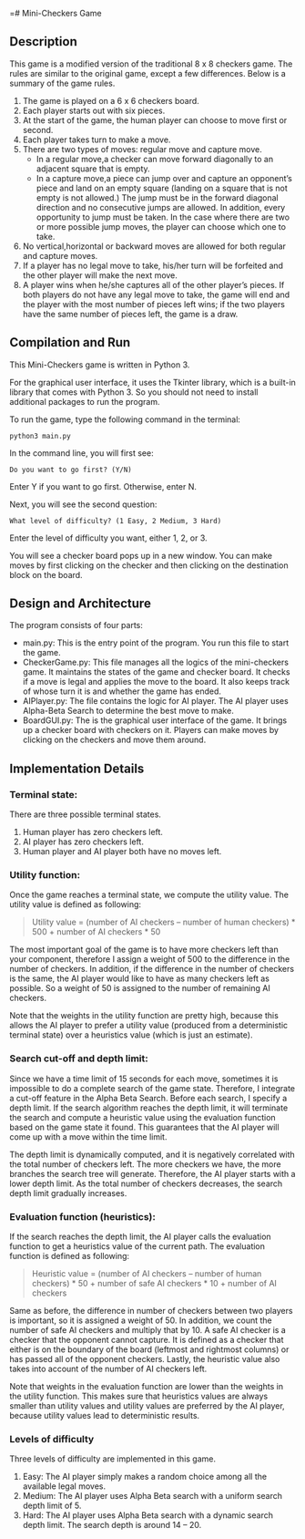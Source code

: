 =# Mini-Checkers Game
## Description
This game is a modified version of the traditional 8 x 8 checkers game. The rules are similar to the original game, except a few differences. Below is a summary of the game rules.
1. The game is played on a 6 x 6 checkers board.
2. Each player starts out with six pieces.
3. At the start of the game, the human player can choose to move first or second.
4. Each player takes turn to make a move.
5. There are two types of moves: regular move and capture move. 
    * In a regular move,a checker can move forward diagonally to an adjacent square that is empty.
    * In a capture move,a piece can jump over and capture an opponent’s piece and land on an empty square (landing on a square that is not empty is not allowed.) The jump must be in the forward diagonal direction and no consecutive jumps are allowed. In addition, every opportunity to jump must be taken. In the case where there are two or more possible jump moves, the player can choose which one to take.
6. No vertical,horizontal or backward moves are allowed for both regular and capture moves.
7. If a player has no legal move to take, his/her turn will be forfeited and the other player will make the next move.
8. A player wins when he/she captures all of the other player’s pieces. If both players do not have any legal move to take, the game will end and the player with the most number of pieces left wins; if the two players have the same number of pieces left, the game is a draw.


## Compilation and Run
This Mini-Checkers game is written in Python 3. 

For the graphical user interface, it uses the Tkinter library, which is a built-in library that comes with Python 3. So you should not need to install additional packages to run the program.

To run the game, type the following command in the terminal:
```
python3 main.py 
```

In the command line, you will first see:
```
Do you want to go first? (Y/N)
```
Enter Y if you want to go first. Otherwise, enter N. 

Next, you will see the second question:
```
What level of difficulty? (1 Easy, 2 Medium, 3 Hard)
```
Enter the level of difficulty you want, either 1, 2, or 3.

You will see a checker board pops up in a new window. You can make moves by first clicking on the checker and then clicking on the destination block on the board.


## Design and Architecture
The program consists of four parts:
*	main.py: This is the entry point of the program. You run this file to start the game.
*	CheckerGame.py: This file manages all the logics of the mini-checkers game. It maintains the states of the game and checker board. It checks if a move is legal and applies the move to the board. It also keeps track of whose turn it is and whether the game has ended.
*	AIPlayer.py: The file contains the logic for AI player. The AI player uses Alpha-Beta Search to determine the best move to make.
*	BoardGUI.py: The is the graphical user interface of the game. It brings up a checker board with checkers on it. Players can make moves by clicking on the checkers and move them around. 


## Implementation Details
### Terminal state: 
There are three possible terminal states.
1. Human player has zero checkers left.
2. AI player has zero checkers left.
3. Human player and AI player both have no moves left.

### Utility function: 
Once the game reaches a terminal state, we compute the utility value. 
The utility value is defined as following:

> Utility value = (number of AI checkers – number of human checkers) * 500 
                         + number of AI checkers * 50
                         
The most important goal of the game is to have more checkers left than your component, therefore I assign a weight of 500 to the difference in the number of checkers. In addition, if the difference in the number of checkers is the same, the AI player would like to have as many checkers left as possible. So a weight of 50 is assigned to the number of remaining AI checkers.

Note that the weights in the utility function are pretty high, because this allows the AI player to prefer a utility value (produced from a deterministic terminal state) over a heuristics value (which is just an estimate).

### Search cut-off and depth limit:
Since we have a time limit of 15 seconds for each move, sometimes it is impossible to do a complete search of the game state. Therefore, I integrate a cut-off feature in the Alpha Beta Search. Before each search, I specify a depth limit. If the search algorithm reaches the depth limit, it will terminate the search and compute a heuristic value using the evaluation function based on the game state it found. This guarantees that the AI player will come up with a move within the time limit.

The depth limit is dynamically computed, and it is negatively correlated with the total number of checkers left. The more checkers we have, the more branches the search tree will generate. Therefore, the AI player starts with a lower depth limit. As the total number of checkers decreases, the search depth limit gradually increases.

### Evaluation function (heuristics): 
If the search reaches the depth limit, the AI player calls the evaluation function to get a heuristics value of the current path. The evaluation function is defined as following:

> Heuristic value = (number of AI checkers – number of human checkers) * 50
                            + number of safe AI checkers * 10 
                            + number of AI checkers

Same as before, the difference in number of checkers between two players is important, so it is assigned a weight of 50. In addition, we count the number of safe AI checkers and multiply that by 10. A safe AI checker is a checker that the opponent cannot capture. It is defined as a checker that either is on the boundary of the board (leftmost and rightmost columns) or has passed all of the opponent checkers. Lastly, the heuristic value also takes into account of the number of AI checkers left.

Note that weights in the evaluation function are lower than the weights in the utility function. This makes sure that heuristics values are always smaller than utility values and utility values are preferred by the AI player, because utility values lead to deterministic results.

### Levels of difficulty
Three levels of difficulty are implemented in this game.
1. Easy: The AI player simply makes a random choice among all the available legal moves.
2. Medium: The AI player uses Alpha Beta search with a uniform search depth limit of 5.
3. Hard: The AI player uses Alpha Beta search with a dynamic search depth limit. The search depth is around 14 – 20. 
